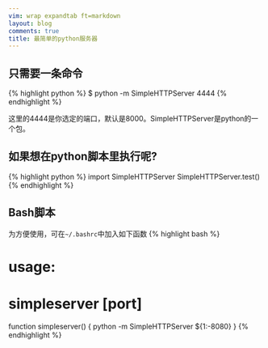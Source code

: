 ```yaml
---
vim: wrap expandtab ft=markdown
layout: blog
comments: true
title: 最简单的python服务器
---
```


## 只需要一条命令

{% highlight python %}
$ python -m SimpleHTTPServer 4444
{% endhighlight %}

这里的4444是你选定的端口，默认是8000。SimpleHTTPServer是python的一个包。

## 如果想在python脚本里执行呢?

{% highlight python %}
import SimpleHTTPServer
SimpleHTTPServer.test()
{% endhighlight %}

## Bash脚本
为方便使用，可在`~/.bashrc`中加入如下函数
{% highlight bash %}
# usage: 
#     simpleserver [port]
function simpleserver() {
    python -m SimpleHTTPServer ${1:-8080}
}
{% endhighlight %}


